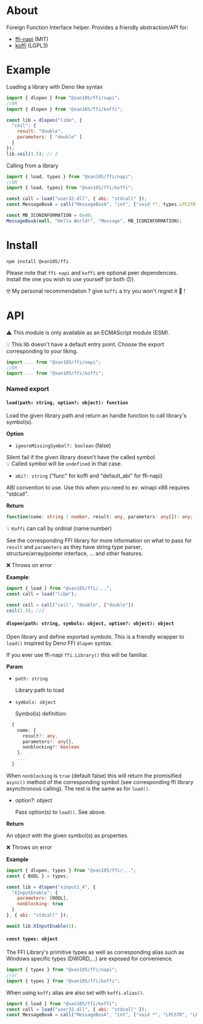 About
=====

Foreign Function Interface helper. Provides a friendly abstraction/API for:

- [ffi-napi](https://www.npmjs.com/package/ffi-napi) (MIT)
- [koffi](https://www.npmjs.com/package/koffi) (LGPL3)

Example
=======

Loading a library with Deno like syntax

```js
import { dlopen } from "@xan105/ffi/napi";
//OR
import { dlopen } from "@xan105/ffi/koffi";

const lib = dlopen("libm", {
  "ceil": { 
    result: "double", 
    parameters: [ "double" ] 
  }
});
lib.ceil(1.5); // 2
```

Calling from a library

```js
import { load, types } from "@xan105/ffi/napi";
//OR
import { load, types} from "@xan105/ffi/koffi";

const call = load("user32.dll", { abi: "stdcall" });
const MessageBoxA = call("MessageBoxA", "int", ["void *", types.LPCSTR, types.LPCSTR, "uint"]);

const MB_ICONINFORMATION = 0x40;
MessageBoxA(null, "Hello World!", "Message", MB_ICONINFORMATION);
```

Install
=======

```
npm install @xan105/ffi
```

Please note that `ffi-napi` and `koffi` are optional peer dependencies.<br />
Install the one you wish to use yourself (or both 🙃).

🤓 My personal recommendation ? give `koffi` a try you won't regret it 🚀 ! 

API
===

⚠️ This module is only available as an ECMAScript module (ESM).

💡 This lib doesn't have a default entry point. Choose the export corresponding to your liking.

```js
import ... from "@xan105/ffi/napi";
//OR
import ... from "@xan105/ffi/koffi";
```

### Named export

#### `load(path: string, option?: object): function`

Load the given library path and return an handle function to call library's symbol(s).

**Option**

- `ignoreMissingSymbol?: boolean` (false)

Silent fail if the given library doesn't have the called symbol.<br />
💡 Called symbol will be `undefined` in that case.

- `abi?: string` ("func" for koffi and "default_abi" for ffi-napi)

ABI convention to use. Use this when you need to ex: winapi x86 requires "stdcall".

**Return**

```ts
function(name: string | number, result: any, parameters: any[]): any;
```

💡 `Koffi` can call by ordinal (name:number)

See the corresponding FFI library for more information on what to pass for `result` and `parameters` as they have string type parser, structure/array/pointer interface, ... and other features.

❌ Throws on error

**Example**:

```js
import { load } from "@xan105/ffi/...";
const call = load("libm");

const ceil = call("ceil", "double", ["double"])
ceil(1.5); //2
```

#### `dlopen(path: string, symbols: object, option?: object): object`

Open library and define exported symbols. This is a friendly wrapper to `load()` inspired by Deno FFI `dlopen` syntax. 

If you ever use ffi-napi `ffi.Library()` this will be familiar.

**Param**

- `path: string`

  Library path to load
  
- `symbols: object`

  Symbol(s) definition:

```ts
  {
    name: {
      result?: any,
      parameters?: any[],
      nonblocking?: boolean
    },
    ...
  }
```
  
  When `nonblocking` is `true` (default false) this will return the promisified `async()` method of the corresponding symbol (see corresponding ffi library asynchronous calling). The rest is the same as for `load()`.
  
- option?: object

  Pass option(s) to `load()`. See above.
  
**Return** 

  An object with the given symbol(s) as properties.
  
  ❌ Throws on error
  
**Example**

```js
import { dlopen, types } from "@xan105/ffi/...";
const { BOOL } = types;

const lib = dlopen("xinput1_4", {
  "XInputEnable": {
    parameters: [BOOL],
    nonblocking: true
  }
}, { abi: "stdcall" });

await lib.XInputEnable(1);
```

#### `const types: object`

The FFI Library's primitive types as well as corresponding alias such as Windows specific types (DWORD,...) are exposed for convenience.

```js
import { types } from "@xan105/ffi/napi";
//or
import { types } from "@xan105/ffi/koffi";
```

When using `koffi` alias are also set with `koffi.alias()`.

```js
import { load } from "@xan105/ffi/koffi";
const call = load("user32.dll", { abi: "stdcall" });
const MessageBoxA = call("MessageBoxA", "int", ["void *", "LPCSTR", "LPCSTR", "uint"]);
```